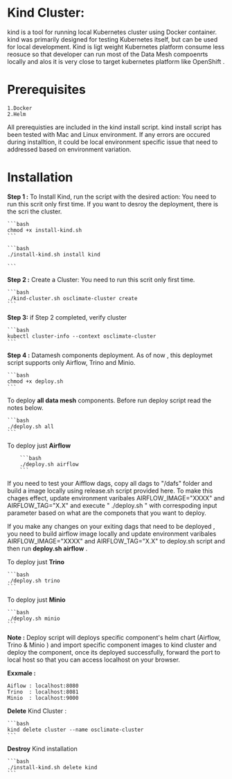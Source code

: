 # Kind Cluster:

kind is a tool for running local Kubernetes cluster using Docker container.
kind was primarily designed for testing Kubernetes itself, but can be used for local development.
Kind is ligt weight Kubernetes platform consume less reosuce so that developer can run most of the Data Mesh compoenrts locally and alos it is very close to target kubernetes platform like OpenShift . 

# Prerequisites
    
    1.Docker
    2.Helm

All prerequisties are included in the kind install script. kind install script has been tested with Mac and Linux environment. If any errors are occured during installtion, it could be local environment specific issue that need to addressed based on environment variation. 

# Installation

**Step 1 :** To Install Kind, run the script with the desired action: You need to run this scrit only first time.  If you want to desroy the deployment, there is the scri the cluster. 

    ```bash
    chmod +x install-kind.sh
    ```
   
    ```bash
    ./install-kind.sh install kind

    ```

**Step 2 :** Create a Cluster: You need to run this scrit only first time. 

    ```bash
    ./kind-cluster.sh osclimate-cluster create
    ```
   
   
**Step 3:** if Step 2 completed, verify cluster

    ```bash
    kubectl cluster-info --context osclimate-cluster
    ```
**Step 4 :**  Datamesh components deployment. As of now , this deploymet script supports only Airflow,  Trino and Minio.

    ```bash
    chmod +x deploy.sh
    ```

To deploy **all data mesh** components. Before run deploy script read the notes below.

    ```bash
    ./deploy.sh all
    ```

To deploy just **Airflow**

        ```bash
        ./deploy.sh airflow
        ```

If you need to test your Aifflow dags, copy all dags to "/dafs" folder and build a image locally using release.sh script provided here. To make this chages effect, update environment varibales AIRFLOW_IMAGE="XXXX" and AIRFLOW_TAG="X.X" and execute " ./deploy.sh " with correspoding input parameter based on what are the componets that you want to deploy. 
    
If you make any changes on your exiting dags that need to be deployed , you need to build airflow image locally and update environment varibales AIRFLOW_IMAGE="XXXX" and AIRFLOW_TAG="X.X" to deploy.sh script and then run **deploy.sh airflow** .

To deploy just **Trino**

    ```bash
    ./deploy.sh trino
    ```
To deploy just **Minio**
         
    ```bash
    ./deploy.sh minio
    ```
    
**Note :** Deploy script will deploys specific component's helm chart (Airflow, Trino & Minio ) and import specific component images to kind cluster and deploy the component, once its deployed successfully, forward the port to local host so that you can access localhost on your browser.

**Exxmale :**

    Aiflow : localhost:8080
    Trino  : localhost:8081
    Minio  : localhost:9000

 **Delete** Kind Cluster :

    ```bash
    kind delete cluster --name osclimate-cluster 
    ```

**Destroy** Kind installation

    ```bash
    ./install-kind.sh delete kind
    ```

